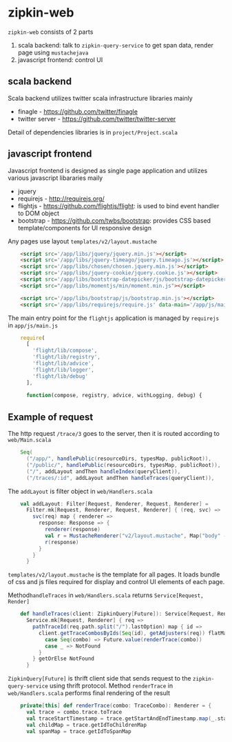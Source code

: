 # zipkin-web

`zipkin-web` consists of 2 parts

1. scala backend: talk to `zipkin-query-service` to get span data, render page using `mustachejava`
2. javascript frontend: control UI

## scala backend

Scala backend utilizes twitter scala infrastructure libraries mainly

* finagle - https://github.com/twitter/finagle
* twitter server - https://github.com/twitter/twitter-server

Detail of dependencies libraries is in `project/Project.scala`

## javascript frontend

Javascript frontend is designed as single page application and utilizes various javascript libararies maily

* jquery
* requirejs - http://requirejs.org/
* flightjs - https://github.com/flightjs/flight: is used to bind event handler to DOM object
* bootstrap - https://github.com/twbs/bootstrap: provides CSS based template/components for UI responsive design

Any pages use layout `templates/v2/layout.mustache`

```html
    <script src='/app/libs/jquery/jquery.min.js'></script>
    <script src='/app/libs/jquery-timeago/jquery.timeago.js'></script>
    <script src='/app/libs/chosen/chosen.jquery.min.js'></script>
    <script src='/app/libs/jquery-cookie/jquery.cookie.js'></script>
    <script src='/app/libs/bootstrap-datepicker/js/bootstrap-datepicker.js'></script>
    <script src="/app/libs/momentjs/min/moment.min.js"></script>

    <script src='/app/libs/bootstrap/js/bootstrap.min.js'></script>
    <script src='/app/libs/requirejs/require.js' data-main='/app/js/main.js'></script>
```

The main entry point for the `flightjs` application is managed by `requirejs` in `app/js/main.js`

```js
    require(
      [
        'flight/lib/compose',
        'flight/lib/registry',
        'flight/lib/advice',
        'flight/lib/logger',
        'flight/lib/debug'
      ],
    
      function(compose, registry, advice, withLogging, debug) {
```

## Example of request

The http request `/trace/3` goes to the server, then it is routed according to `web/Main.scala`

```scala
    Seq(
      ("/app/", handlePublic(resourceDirs, typesMap, publicRoot)),
      ("/public/", handlePublic(resourceDirs, typesMap, publicRoot)),
      ("/", addLayout andThen handleIndex(queryClient)),
      ("/traces/:id", addLayout andThen handleTraces(queryClient)),
```     
      
The `addLayout` is filter object in `web/Handlers.scala`

```scala
    val addLayout: Filter[Request, Renderer, Request, Renderer] =
      Filter.mk[Request, Renderer, Request, Renderer] { (req, svc) =>
        svc(req) map { renderer =>
          response: Response => {
            renderer(response)
            val r = MustacheRenderer("v2/layout.mustache", Map("body" -> response.contentString))
            r(response)
          }
        }
      }
```

`templates/v2/layout.mustache` is the template for all pages. It loads bundle of css and js files required for display and control UI elements of each page.

Method`handleTraces` in `web/Handlers.scala` returns `Service[Request, Render]`

```scala
    def handleTraces(client: ZipkinQuery[Future]): Service[Request, Renderer] =
      Service.mk[Request, Renderer] { req =>
        pathTraceId(req.path.split("/").lastOption) map { id =>
          client.getTraceCombosByIds(Seq(id), getAdjusters(req)) flatMap {
            case Seq(combo) => Future.value(renderTrace(combo))
            case _ => NotFound
          }
        } getOrElse NotFound
      }
```

`ZipkinQuery[Future]` is thrift client side that sends request to the `zipkin-query-service` using thrift protocol.
Method `renderTrace` in `web/Handlers.scala` performs final rendering of the result

```scala
    private[this] def renderTrace(combo: TraceCombo): Renderer = {
      val trace = combo.trace.toTrace
      val traceStartTimestamp = trace.getStartAndEndTimestamp.map(_.start).getOrElse(0L)
      val childMap = trace.getIdToChildrenMap
      val spanMap = trace.getIdToSpanMap
```
